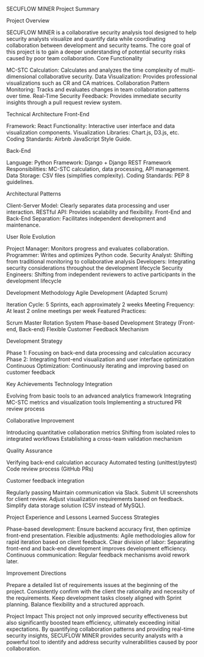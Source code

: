 SECUFLOW MINER Project Summary

Project Overview

SECUFLOW MINER is a collaborative security analysis tool designed to help security analysts visualize and quantify data while coordinating collaboration between development and security teams. The core goal of this project is to gain a deeper understanding of potential security risks caused by poor team collaboration. Core Functionality

MC-STC Calculation: Calculates and analyzes the time complexity of multi-dimensional collaborative security.
Data Visualization: Provides professional visualizations such as CR and CA matrices.
Collaboration Pattern Monitoring: Tracks and evaluates changes in team collaboration patterns over time.
Real-Time Security Feedback: Provides immediate security insights through a pull request review system.

Technical Architecture
Front-End

Framework: React
Functionality: Interactive user interface and data visualization components.
Visualization Libraries: Chart.js, D3.js, etc.
Coding Standards: Airbnb JavaScript Style Guide.

Back-End

Language: Python
Framework: Django + Django REST Framework
Responsibilities: MC-STC calculation, data processing, API management.
Data Storage: CSV files (simplifies complexity).
Coding Standards: PEP 8 guidelines.

Architectural Patterns

Client-Server Model: Clearly separates data processing and user interaction.
RESTful API: Provides scalability and flexibility.
Front-End and Back-End Separation: Facilitates independent development and maintenance.

User Role Evolution

Project Manager: Monitors progress and evaluates collaboration.
Programmer: Writes and optimizes Python code.
Security Analyst: Shifting from traditional monitoring to collaborative analysis
Developers: Integrating security considerations throughout the development lifecycle
Security Engineers: Shifting from independent reviewers to active participants in the development lifecycle

Development Methodology
Agile Development (Adapted Scrum)

Iteration Cycle: 5 Sprints, each approximately 2 weeks
Meeting Frequency: At least 2 online meetings per week
Featured Practices:

Scrum Master Rotation System
Phase-based Development Strategy (Front-end, Back-end)
Flexible Customer Feedback Mechanism

Development Strategy

Phase 1: Focusing on back-end data processing and calculation accuracy
Phase 2: Integrating front-end visualization and user interface optimization
Continuous Optimization: Continuously iterating and improving based on customer feedback

Key Achievements
Technology Integration

Evolving from basic tools to an advanced analytics framework
Integrating MC-STC metrics and visualization tools
Implementing a structured PR review process

Collaborative Improvement

Introducing quantitative collaboration metrics
Shifting from isolated roles to integrated workflows
Establishing a cross-team validation mechanism

Quality Assurance

Verifying back-end calculation accuracy
Automated testing (unittest/pytest)
Code review process (GitHub PRs)

Customer feedback integration

Regularly passing Maintain communication via Slack.
Submit UI screenshots for client review.
Adjust visualization requirements based on feedback.
Simplify data storage solution (CSV instead of MySQL).

Project Experience and Lessons Learned
Success Strategies

Phase-based development: Ensure backend accuracy first, then optimize front-end presentation.
Flexible adjustments: Agile methodologies allow for rapid iteration based on client feedback.
Clear division of labor: Separating front-end and back-end development improves development efficiency.
Continuous communication: Regular feedback mechanisms avoid rework later.

Improvement Directions

Prepare a detailed list of requirements issues at the beginning of the project.
Consistently confirm with the client the rationality and necessity of the requirements.
Keep development tasks closely aligned with Sprint planning.
Balance flexibility and a structured approach.

Project Impact
This project not only improved security effectiveness but also significantly boosted team efficiency, ultimately exceeding initial expectations. By quantifying collaboration patterns and providing real-time security insights, SECUFLOW MINER provides security analysts with a powerful tool to identify and address security vulnerabilities caused by poor collaboration.
